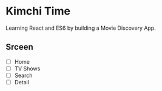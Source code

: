 # Kimchi Time

Learning React and ES6 by building a Movie Discovery App.

## Srceen

- [ ] Home
- [ ] TV Shows
- [ ] Search
- [ ] Detail
